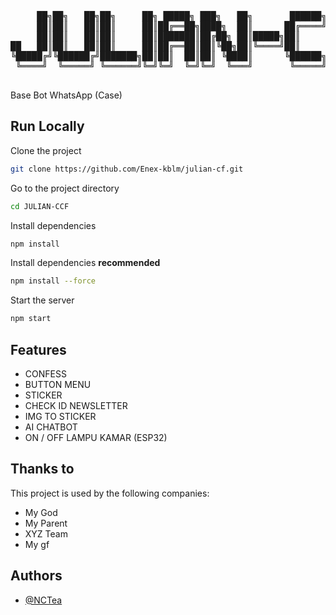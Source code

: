 <pre>

     ██╗██╗   ██╗██╗     ██╗ █████╗ ███╗   ██╗       ██████╗███████╗
     ██║██║   ██║██║     ██║██╔══██╗████╗  ██║      ██╔════╝██╔════╝
     ██║██║   ██║██║     ██║███████║██╔██╗ ██║█████╗██║     █████╗  
██   ██║██║   ██║██║     ██║██╔══██║██║╚██╗██║╚════╝██║     ██╔══╝  
╚█████╔╝╚██████╔╝███████╗██║██║  ██║██║ ╚████║      ╚██████╗██║     
 ╚════╝  ╚═════╝ ╚══════╝╚═╝╚═╝  ╚═╝╚═╝  ╚═══╝       ╚═════╝╚═╝     
                                                        
</pre>
  
Base Bot WhatsApp (Case)


## Run Locally

Clone the project

```bash
git clone https://github.com/Enex-kblm/julian-cf.git
```

Go to the project directory

```bash
cd JULIAN-CCF
```

Install dependencies

```bash
npm install
```

Install dependencies **recommended**
```bash
npm install --force
```

Start the server

```bash
npm start
```




## Features
- CONFESS
- BUTTON MENU
- STICKER
- CHECK ID NEWSLETTER
- IMG TO STICKER
- AI CHATBOT
- ON / OFF LAMPU KAMAR (ESP32)


## Thanks to

This project is used by the following companies:

- My God
- My Parent
- XYZ Team
- My gf


## Authors

- [@NCTea](https://github.com/NCTea)

